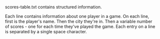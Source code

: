 scores-table.txt contains structured information.

Each line contains information about one player in a game.
On each line, first is the player's name.
Then the city they're in.
Then a variable number of scores - one for each time they've played the game.
Each entry on a line is separated by a single space character.

